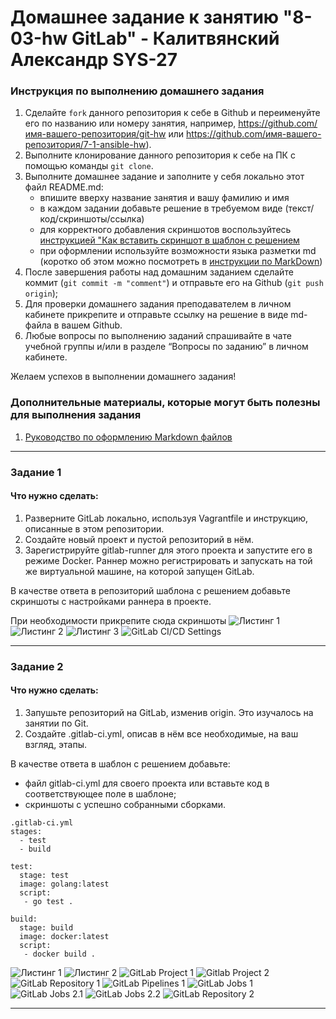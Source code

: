 # Домашнее задание к занятию "8-03-hw GitLab" - Калитвянский Александр SYS-27


### Инструкция по выполнению домашнего задания

   1. Сделайте `fork` данного репозитория к себе в Github и переименуйте его по названию или номеру занятия, например, https://github.com/имя-вашего-репозитория/git-hw или  https://github.com/имя-вашего-репозитория/7-1-ansible-hw).
   2. Выполните клонирование данного репозитория к себе на ПК с помощью команды `git clone`.
   3. Выполните домашнее задание и заполните у себя локально этот файл README.md:
      - впишите вверху название занятия и вашу фамилию и имя
      - в каждом задании добавьте решение в требуемом виде (текст/код/скриншоты/ссылка)
      - для корректного добавления скриншотов воспользуйтесь [инструкцией "Как вставить скриншот в шаблон с решением](https://github.com/netology-code/sys-pattern-homework/blob/main/screen-instruction.md)
      - при оформлении используйте возможности языка разметки md (коротко об этом можно посмотреть в [инструкции  по MarkDown](https://github.com/netology-code/sys-pattern-homework/blob/main/md-instruction.md))
   4. После завершения работы над домашним заданием сделайте коммит (`git commit -m "comment"`) и отправьте его на Github (`git push origin`);
   5. Для проверки домашнего задания преподавателем в личном кабинете прикрепите и отправьте ссылку на решение в виде md-файла в вашем Github.
   6. Любые вопросы по выполнению заданий спрашивайте в чате учебной группы и/или в разделе “Вопросы по заданию” в личном кабинете.
   
Желаем успехов в выполнении домашнего задания!
   
### Дополнительные материалы, которые могут быть полезны для выполнения задания

1. [Руководство по оформлению Markdown файлов](https://gist.github.com/Jekins/2bf2d0638163f1294637#Code)

---

### Задание 1

#### Что нужно сделать:

1. Разверните GitLab локально, используя Vagrantfile и инструкцию, описанные в этом репозитории.
2. Создайте новый проект и пустой репозиторий в нём.
3. Зарегистрируйте gitlab-runner для этого проекта и запустите его в режиме Docker. Раннер можно регистрировать и запускать на той же виртуальной машине, на которой запущен GitLab.

В качестве ответа в репозиторий шаблона с решением добавьте скриншоты с настройками раннера в проекте.

При необходимости прикрепитe сюда скриншоты
![Листинг 1](https://github.com/akalitvyanskiy/8-03-hw/blob/main/img/11.png)
![Листинг 2](https://github.com/akalitvyanskiy/8-03-hw/blob/main/img/12.png)
![Листинг 3](https://github.com/akalitvyanskiy/8-03-hw/blob/main/img/13.png)
![GitLab CI/CD Settings](https://github.com/akalitvyanskiy/8-03-hw/blob/main/img/14.png)

---

### Задание 2

#### Что нужно сделать:

1. Запушьте репозиторий на GitLab, изменив origin. Это изучалось на занятии по Git.
2. Создайте .gitlab-ci.yml, описав в нём все необходимые, на ваш взгляд, этапы.
 
В качестве ответа в шаблон с решением добавьте:

* файл gitlab-ci.yml для своего проекта или вставьте код в соответствующее поле в шаблоне; 
* скриншоты с успешно собранными сборками.

 

```
.gitlab-ci.yml
stages:
  - test
  - build

test:
  stage: test
  image: golang:latest
  script: 
   - go test .

build:
  stage: build
  image: docker:latest
  script:
   - docker build .
```

![Листинг 1](https://github.com/akalitvyanskiy/8-03-hw/blob/main/img/21.png)
![Листинг 2](https://github.com/akalitvyanskiy/8-03-hw/blob/main/img/22.png)
![GitLab Project 1](https://github.com/akalitvyanskiy/8-03-hw/blob/main/img/23.png)
![Gitlab Project 2](https://github.com/akalitvyanskiy/8-03-hw/blob/main/img/24.png)
![GitLab Repository 1](https://github.com/akalitvyanskiy/8-03-hw/blob/main/img/25.png)
![GitLab Pipelines 1](https://github.com/akalitvyanskiy/8-03-hw/blob/main/img/26.png)
![GitLab Jobs 1](https://github.com/akalitvyanskiy/8-03-hw/blob/main/img/27.png)
![GitLab Jobs 2.1](https://github.com/akalitvyanskiy/8-03-hw/blob/main/img/28.png)
![GitLab Jobs 2.2](https://github.com/akalitvyanskiy/8-03-hw/blob/main/img/29.png)
![GitLab Repository 2](https://github.com/akalitvyanskiy/8-03-hw/blob/main/img/291.png)

---

